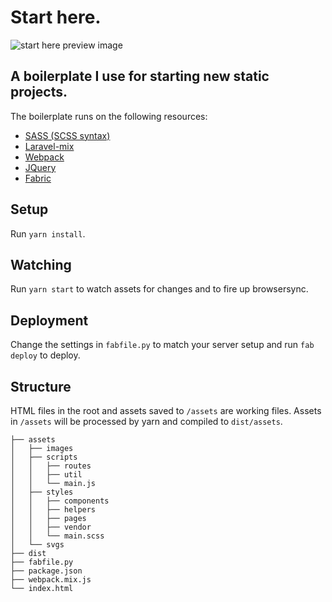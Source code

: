 # Start here.

![start here preview image](https://repository-images.githubusercontent.com/14812595/19f5cd00-f7b2-11ea-8ac8-08899a1e5b0c)

## A boilerplate I use for starting new static projects. 

The boilerplate runs on the following resources:  
* [SASS (SCSS syntax)](http://sass-lang.com/)
* [Laravel-mix](https://laravel-mix.com/)
* [Webpack](https://webpack.js.org/)
* [JQuery](https://jquery.org/)
* [Fabric](http://www.fabfile.org/)

## Setup
Run `yarn install`.

## Watching
Run `yarn start` to watch assets for changes and to fire up browsersync.

## Deployment
Change the settings in `fabfile.py` to match your server setup and run `fab deploy` to deploy.

## Structure
HTML files in the root and assets saved to `/assets` are working files. Assets in `/assets` will be processed by yarn and compiled to `dist/assets`.
```
├── assets
│   ├── images
│   ├── scripts
│   │   ├── routes
│   │   ├── util
│   │   └── main.js
│   ├── styles
│   │   ├── components
│   │   ├── helpers
│   │   ├── pages
│   │   ├── vendor
│   │   └── main.scss
│   └── svgs
├── dist
├── fabfile.py
├── package.json
├── webpack.mix.js
└── index.html
```
